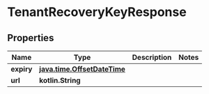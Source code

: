 
# TenantRecoveryKeyResponse

## Properties
Name | Type | Description | Notes
------------ | ------------- | ------------- | -------------
**expiry** | [**java.time.OffsetDateTime**](java.time.OffsetDateTime.md) |  | 
**url** | **kotlin.String** |  | 



